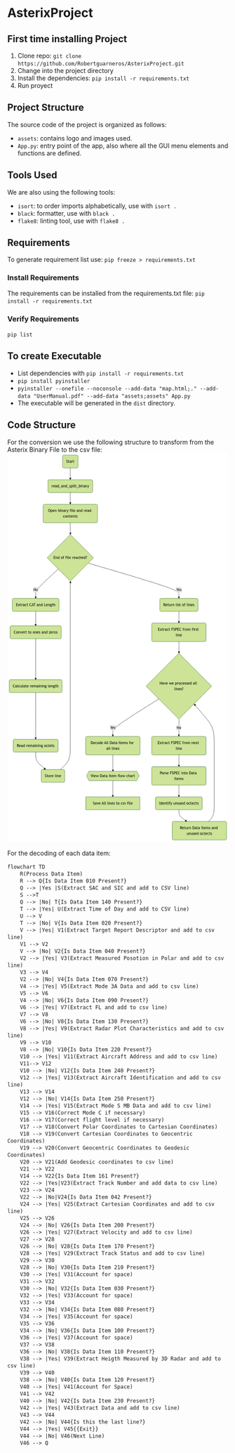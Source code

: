 # AsterixProject

## First time installing Project
1. Clone repo: `git clone https://github.com/Robertguarneros/AsterixProject.git`
2. Change into the project directory 
3. Install the dependencies: `pip install -r requirements.txt`
4. Run proyect

## Project Structure

The source code of the project is organized as follows:

- `assets`: contains logo and images used.
- `App.py`: entry point of the app, also where all the GUI menu elements and functions are defined.
 

## Tools Used

We are also using the following tools:
- `isort`: to order imports alphabetically, use with `isort .`
- `black`: formatter, use with `black .`
- `flake8`: linting tool, use with `flake8 .`


## Requirements
To generate requirement list use:
`pip freeze > requirements.txt`

### Install Requirements

The requirements can be installed from the requirements.txt file:
`pip install -r requirements.txt`

### Verify Requirements
`pip list`


## To create Executable
- List dependencies with `pip install -r requirements.txt`
- `pip install pyinstaller`
- `pyinstaller --onefile --noconsole --add-data "map.html;." --add-data "UserManual.pdf" --add-data "assets;assets" App.py`
- The executable will be generated in the `dist` directory.


## Code Structure
For the conversion we use the following structure to transform from the Asterix Binary File to the csv file:
![alt text](GeneralFlow.png)

For the decoding of each data item:
```mermaid
flowchart TD
    R(Process Data Item)
    R --> Q{Is Data Item 010 Present?}
    Q --> |Yes |S(Extract SAC and SIC and add to CSV line)
    S -->T
    Q --> |No| T{Is Data Item 140 Present?}
    T --> |Yes| U(Extract Time of Day and add to CSV line)
    U --> V
    T --> |No| V{Is Data Item 020 Present?}
    V --> |Yes| V1(Extract Target Report Descriptor and add to csv line)
    V1 --> V2
    V --> |No| V2{Is Data Item 040 Present?}
    V2 --> |Yes| V3(Extract Measured Posotion in Polar and add to csv line)
    V3 --> V4
    V2 --> |No| V4{Is Data Item 070 Present?}
    V4 --> |Yes| V5(Extract Mode 3A Data and add to csv line)
    V5 --> V6
    V4 --> |No| V6{Is Data Item 090 Present?}
    V6 --> |Yes| V7(Extract FL and add to csv line)
    V7 --> V8
    V6 --> |No| V8{Is Data Item 130 Present?}
    V8 --> |Yes| V9(Extract Radar Plot Characteristics and add to csv line)
    V9 --> V10
    V8 --> |No| V10{Is Data Item 220 Present?}
    V10 --> |Yes| V11(Extract Aircraft Address and add to csv line)
    V11--> V12
    V10 --> |No| V12{Is Data Item 240 Present?}
    V12 --> |Yes| V13(Extract Aircraft Identification and add to csv line)
    V13 --> V14
    V12 --> |No| V14{Is Data Item 250 Present?}
    V14 --> |Yes| V15(Extract Mode S MB Data and add to csv line)
    V15 --> V16(Correct Mode C if necessary)
    V16 --> V17(Correct flight level if necessary)
    V17 --> V18(Convert Polar Coordinates to Cartesian Coordinates)
    V18 --> V19(Convert Cartesian Coordinates to Geocentric Coordinates)
    V19 --> V20(Convert Geocentric Coordinates to Geodesic Coordinates)
    V20 --> V21(Add Geodesic coordinates to csv line)
    V21 --> V22
    V14 --> V22{Is Data Item 161 Present?}
    V22 --> |Yes|V23(Extract Track Number and add data to csv line)
    V23 --> V24
    V22 --> |No|V24{Is Data Item 042 Present?}
    V24 --> |Yes| V25(Extract Cartesian Coordinates and add to csv line)
    V25 --> V26
    V24 --> |No| V26{Is Data Item 200 Present?}
    V26 --> |Yes| V27(Extract Velocity and add to csv line)
    V27 --> V28
    V26 --> |No| V28{Is Data Item 170 Present?}
    V28 --> |Yes| V29(Extract Track Status and add to csv line)
    V29 --> V30
    V28 --> |No| V30{Is Data Item 210 Present?}
    V30 --> |Yes| V31(Account for space)
    V31 --> V32
    V30 --> |No| V32{Is Data Item 030 Present?}
    V32 --> |Yes| V33(Account for space)
    V33 --> V34
    V32 --> |No| V34{Is Data Item 080 Present?}
    V34 --> |Yes| V35(Account for space)
    V35 --> V36
    V34 --> |No| V36{Is Data Item 100 Present?}
    V36 --> |Yes| V37(Account for space)
    V37 --> V38 
    V36 --> |No| V38{Is Data Item 110 Present?}
    V38 --> |Yes| V39(Extract Heigth Measured by 3D Radar and add to csv line)
    V39 --> V40
    V38 --> |No| V40{Is Data Item 120 Present?}
    V40 --> |Yes| V41(Account for Space)
    V41 --> V42
    V40 --> |No| V42{Is Data Item 230 Present?}
    V42 --> |Yes| V43(Extract Data and add to csv line)
    V43 --> V44
    V42 --> |No| V44{Is this the last line?}
    V44 --> |Yes| V45{{Exit}}
    V44 --> |No| V46(Next Line)
    V46 --> Q
```